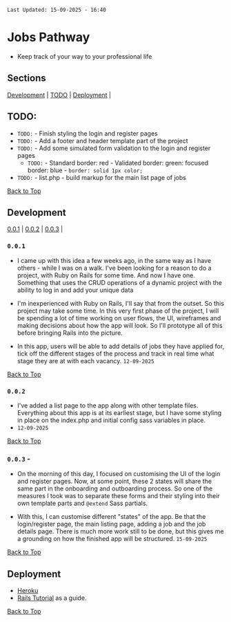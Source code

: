 `Last Updated: 15-09-2025 - 16:40`

# Jobs Pathway
  + Keep track of your way to your professional life

## Sections 

[Development](#development) | 
[TODO](#todo) |
[Deployment](#deployment) |

## TODO: 

+ `TODO:` - Finish styling the login and register pages
+ `TODO:` - Add a footer and header template part of the project
+ `TODO:` - Add some simulated form validation to the login and register pages
  + `TODO:` - Standard border: red  - Validated border: green:  focused border: blue - `border: solid 1px color;`
+ `TODO:` - list.php - build markup for the main list page of jobs

[Back to Top](#sections)

## Development

[0.0.1](#001) | [0.0.2](#002) | [0.0.3](#003) |

### `0.0.1`
  
  + I came up with this idea a few weeks ago, in the same way as I have others - while I was on a walk. I've been looking for a reason to do a project, with Ruby on Rails for some time. And now I have one. Something that uses the CRUD operations of a dynamic project with the ability to log in and add your unique data

  + I'm inexperienced with Ruby on Rails, I'll say that from the outset. So this project may take some time. In this very first phase of the project, I will be spending a lot of time working on user flows, the UI, wireframes and making decisions about how the app will look. So I'll prototype all of this before bringing Rails into the picture.

  + In this app, users will be able to add details of jobs they have applied for, tick off the different stages of the process and track in real time what stage they are at with each vacancy. `12-09-2025`
  
[Back to Top](#development)

### `0.0.2` 

  + I've added a list page to the app along with other template files. Everything about this app is at its earliest stage, but I have some styling in place on the index.php and initial config sass variables in place. 
  + `12-09-2025`

[Back to Top](#development)

### `0.0.3` - 

  + On the morning of this day, I focused on customising the UI of the login and register pages. Now, at some point, these 2 states will share the same part in the onboarding and outboarding process. So one of the measures I took was to separate these forms and their styling into their own template parts and `@extend` Sass partials. 

  + With this, I can customise different "states" of the app. Be that the login/register page, the main listing page, adding a job and the job details page. There is much more work still to be done, but this gives me a grounding on how the finished app will be structured. `15-09-2025`

[Back to Top](#development)

## Deployment

+ [Heroku](https://www.heroku.com/)
+ [Rails Tutorial](https://www.railstutorial.org/book) as a guide.


[Back to Top](#sections)